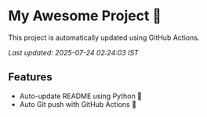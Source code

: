 # My Awesome Project 🚀

This project is automatically updated using GitHub Actions.

_Last updated: 2025-07-24 02:24:03 IST_

## Features
- Auto-update README using Python 🐍
- Auto Git push with GitHub Actions 🤖
